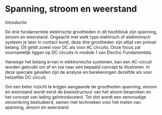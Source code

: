 # Spanning, stroom en weerstand

_Introductie_

De drie fundamentele elektrische grootheden in dit hoofdstuk zijn spanning, stroom en weerstand. Ongeacht met welk type elektrisch of elektronisch systeem je later in contact komt, deze drie grootheden zijn altijd van primair belang. Dit geldt zowel voor DC als voor AC circuits. Onze focus zal voornamelijk liggen op DC circuits in module 1 van Electric Fundamentals.

Vanwege het belang ervan in elektronische systemen, kan een AC-circuit worden gebruikt om af en toe naar een bepaald concept te illustreren. In deze speciale gevallen zijn de analyse en berekeningen dezelfde als voor hetzelfde DC-circuit.

Om een beter inzicht te krijgen aangaande de grootheden spanning, stroom en weerstand wordt eerst de basisstructuur van het atoom besproken en het concept van lading geïntroduceerd. Tot slot wordt een eenvoudige stroomkring bestudeerd, samen met technieken voor het meten van spanning, stroom en weerstand.

